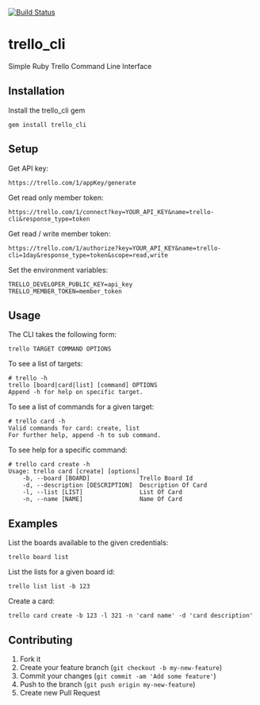[![Build Status](https://secure.travis-ci.org/brettweavnet/trello_cli.png)](http://travis-ci.org/brettweavnet/trello_cli)

# trello_cli

Simple Ruby Trello Command Line Interface

## Installation

Install the trello_cli gem

    gem install trello_cli

## Setup

Get API key:

    https://trello.com/1/appKey/generate

Get read only member token:

    https://trello.com/1/connect?key=YOUR_API_KEY&name=trello-cli&response_type=token

Get read / write member token:

    https://trello.com/1/authorize?key=YOUR_API_KEY&name=trello-cli=1day&response_type=token&scope=read,write

Set the environment variables:

    TRELLO_DEVELOPER_PUBLIC_KEY=api_key
    TRELLO_MEMBER_TOKEN=member_token

## Usage

The CLI takes the following form:

    trello TARGET COMMAND OPTIONS

To see a list of targets:

    # trello -h
    trello [board|card|list] [command] OPTIONS
    Append -h for help on specific target.

To see a list of commands for a given target:

    # trello card -h
    Valid commands for card: create, list
    For further help, append -h to sub command.

To see help for a specific command:

    # trello card create -h
    Usage: trello card [create] [options]
        -b, --board [BOARD]              Trello Board Id
        -d, --description [DESCRIPTION]  Description Of Card
        -l, --list [LIST]                List Of Card
        -n, --name [NAME]                Name Of Card

## Examples

List the boards available to the given credentials:

    trello board list

List the lists for a given board id:

    trello list list -b 123

Create a card:

    trello card create -b 123 -l 321 -n 'card name' -d 'card description'

## Contributing

1. Fork it
2. Create your feature branch (`git checkout -b my-new-feature`)
3. Commit your changes (`git commit -am 'Add some feature'`)
4. Push to the branch (`git push origin my-new-feature`)
5. Create new Pull Request
